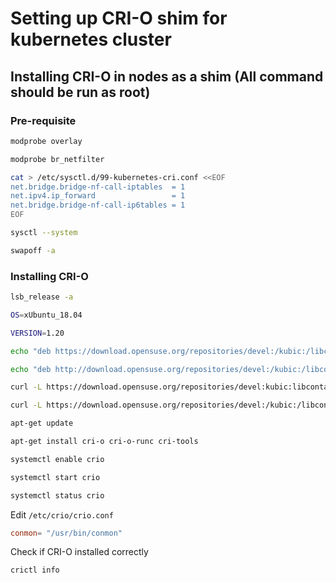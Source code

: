 # Setting up CRI-O shim for kubernetes cluster
## Installing CRI-O in nodes as a shim  (All command should be run as root)
### Pre-requisite
```bash
modprobe overlay
```
```bash
modprobe br_netfilter
```
```bash
cat > /etc/sysctl.d/99-kubernetes-cri.conf <<EOF
net.bridge.bridge-nf-call-iptables  = 1
net.ipv4.ip_forward                 = 1
net.bridge.bridge-nf-call-ip6tables = 1
EOF
```
```bash
sysctl --system
```
```bash
swapoff -a
```

### Installing CRI-O
```bash
lsb_release -a
```
```bash
OS=xUbuntu_18.04
```
```bash
VERSION=1.20
```
```bash
echo "deb https://download.opensuse.org/repositories/devel:/kubic:/libcontainers:/stable/$OS/ /" > /etc/apt/sources.list.d/devel:kubic:libcontainers:stable.list
```
```bash
echo "deb http://download.opensuse.org/repositories/devel:/kubic:/libcontainers:/stable:/cri-o:/$VERSION/$OS/ /" > /etc/apt/sources.list.d/devel:kubic:libcontainers:stable:cri-o:$VERSION.list
```
```bash
curl -L https://download.opensuse.org/repositories/devel:kubic:libcontainers:stable:cri-o:$VERSION/$OS/Release.key | apt-key add -
```
```bash
curl -L https://download.opensuse.org/repositories/devel:/kubic:/libcontainers:/stable/$OS/Release.key | apt-key add -
```
```bash
apt-get update
```
```bash
apt-get install cri-o cri-o-runc cri-tools
```
```bash
systemctl enable crio
```
```bash
systemctl start crio
```
```bash
systemctl status crio
```
Edit `/etc/crio/crio.conf`
```conf
conmon= "/usr/bin/conmon"
```
Check if CRI-O installed correctly
```bash
crictl info
```
